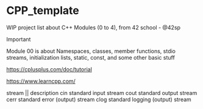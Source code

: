 # CPP_template
WIP project list about C++ Modules (0 to 4), from 42 school - @42sp

> [!Important]
> Module 00 is about Namespaces, classes, member functions, stdio streams, initialization lists, static, const, and some other basic stuff

https://cplusplus.com/doc/tutorial

https://www.learncpp.com/


stream	||	description
cin			standard input stream
cout		standard output stream
cerr		standard error (output) stream
clog		standard logging (output) stream

